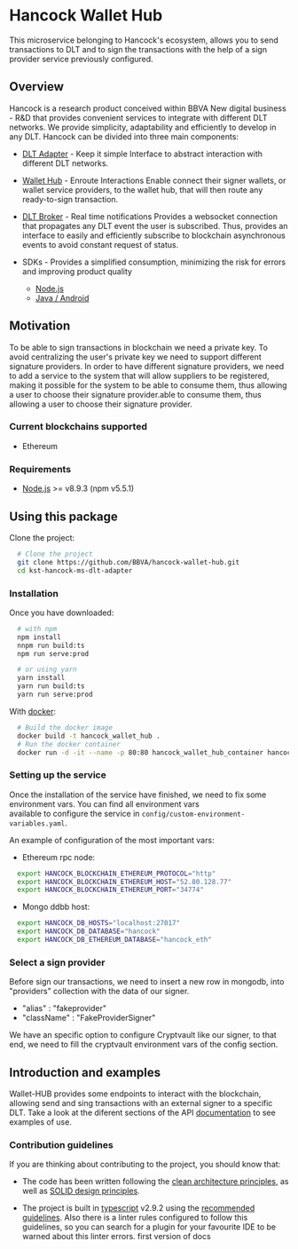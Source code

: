 # Hancock Wallet Hub

This microservice belonging to Hancock's ecosystem, allows you to send transactions to DLT and to sign the transactions with the help of a sign provider service previously configured.

## Overview

Hancock is a research product conceived within BBVA New digital business - R&D that provides convenient services to integrate with different DLT networks. We provide simplicity, adaptability and efficiently to develop in any DLT. Hancock can be divided into three main components:

- [DLT Adapter](https://github.com/BBVA/hancock-dlt-adapter) - Keep it simple
Interface to abstract interaction with different DLT networks.

- [Wallet Hub](https://github.com/BBVA/hancock-wallet-hub) - Enroute Interactions
Enable connect their signer wallets, or wallet service providers, to the wallet hub, that will then route any ready-to-sign transaction.

- [DLT Broker](https://github.com/BBVA/hancock-dlt-broker) - Real time notifications
Provides a websocket connection that propagates any DLT event the user is subscribed. Thus, provides an interface to easily and efficiently subscribe to blockchain asynchronous events to avoid constant request of status.

- SDKs - Provides a simplified consumption, minimizing the risk for errors and improving product quality
	- [Node.js](https://github.com/BBVA/hancock-sdk-nodejs)
  - [Java / Android](https://github.com/BBVA/hancock-sdk-java-android)

## Motivation

To be able to sign transactions in blockchain we need a private key. To avoid centralizing the user's private key we need to support different signature providers. In order to have different signature providers, we need to add a service to the system that will allow suppliers to be registered, making it possible for the system to be able to consume them, thus allowing a user to choose their signature provider.able to consume them, thus allowing a user to choose their signature provider.

### Current blockchains supported 

* Ethereum 

### Requirements

- [Node.js](https://nodejs.org/es/) >= v8.9.3 (npm v5.5.1)

## Using this package

Clone the project: 
```bash 
  # Clone the project  
  git clone https://github.com/BBVA/hancock-wallet-hub.git
  cd kst-hancock-ms-dlt-adapter 
``` 

### Installation

Once you have downloaded:

```bash
  # with npm
  npm install 
  nnpm run build:ts 
  npm run serve:prod 

  # or using yarn
  yarn install
  yarn run build:ts   
  yarn run serve:prod 
```

With [docker](https://www.docker.com/): 
```bash 
  # Build the docker image 
  docker build -t hancock_wallet_hub . 
  # Run the docker container 
  docker run -d -it --name -p 80:80 hancock_wallet_hub_container hancock_wallet_hub 
``` 

### Setting up the service 

Once the installation of the service have finished, we need to fix some environment vars. You can find all environment vars  
available to configure the service in `config/custom-environment-variables.yaml`. 

An example of configuration of the most important vars:  
- Ethereum rpc node: 
```bash  
  export HANCOCK_BLOCKCHAIN_ETHEREUM_PROTOCOL="http"  
  export HANCOCK_BLOCKCHAIN_ETHEREUM_HOST="52.80.128.77"  
  export HANCOCK_BLOCKCHAIN_ETHEREUM_PORT="34774"  
```  
 
- Mongo ddbb host:  
```bash  
  export HANCOCK_DB_HOSTS="localhost:27017"  
  export HANCOCK_DB_DATABASE="hancock"  
  export HANCOCK_DB_ETHEREUM_DATABASE="hancock_eth"  
```  

### Select a sign provider

Before sign our transactions, we need to insert a new row in mongodb, into "providers" collection with the data of our signer.

 - "alias" : "fakeprovider"
 - "className" : "FakeProviderSigner" 

We have an specific option to configure Cryptvault like our signer, to that end, we need to fill the cryptvault environment vars of the config section.

## Introduction and examples

Wallet-HUB provides some endpoints to interact with the blockchain, allowing send and sing transactions with an external signer to a specific DLT. Take a look at the diferent sections of the API [documentation](https://BBVA.github.io/hancock-wallet-hub/api.html) to see examples of use.

### Contribution guidelines 
 
If you are thinking about contributing to the project, you should know that: 
 
- The code has been written following the [clean architecture principles](https://8thlight.com/blog/uncle-bob/2012/08/13/the-clean-architecture.html), as well as [SOLID design principles](https://es.wikipedia.org/wiki/SOLID). 
 
- The project is built in [typescript](https://www.typescriptlang.org/) v2.9.2 using the [recommended guidelines](https://github.com/palantir/tslint/blob/master/src/configs/recommended.ts). Also there is a linter rules configured to follow this guidelines, so you can search for a plugin for your favourite IDE to be warned about this linter errors. 
first version of docs
